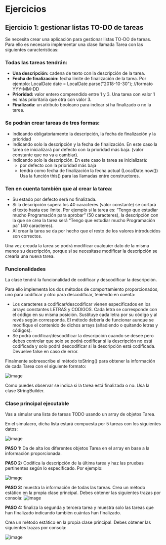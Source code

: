 # Ejercicios 

## Ejercicio 1: gestionar listas TO-DO de tareas

Se necesita crear una aplicación para gestionar listas TO-DO de tareas. Para ello es necesario implementar una clase llamada Tarea con las siguientes características:

### Todas las tareas tendrán:
- **Una descripción:** cadena de texto con la descripción de la tarea.
- **Fecha de finalización:** fecha límite de finalización de la tarea. Por ejemplo: LocalDate date = LocalDate.parse("2018-10-30");  //formato YYY-MM-DD
- **Prioridad:** valor entero comprendido entre 1 y 3. Una tarea con valor 1 es más prioritaria que otra con valor 3.
- **Finalizada:** un atributo booleano para indicar si ha finalizado o no la tarea.

### Se podrán crear tareas de tres formas:
- Indicando obligatoriamente la descripción, la fecha de finalización y la prioridad
- Indicando solo la descripción y la fecha de finalización. En este caso la tarea se inicializará por defecto con la prioridad más baja. (valor constante que no va a cambiar).
- Indicando solo la descripción. En este caso la tarea se inicializará:
  - por defecto con la prioridad más baja
  - tendrá como fecha de finalización la fecha actual (LocalDate.now())
  Usa la función this() para las llamadas entre constructores.

### Ten en cuenta también que al crear la tarea:
- Su estado por defecto será no finalizada.
- Si la descripción supera los 40 caracteres (valor constante) se cortará el texto hasta ese límite. Por ejemplo si la tarea es:
    “Tengo que estudiar mucho Programación para aprobar” (50 caracteres), la descripción con la que se crea la tarea será “Tengo que estudiar mucho Programación pa” (40 caracteres).
- Al crear la tarea se da por hecho que el resto de los valores introducidos son correctos.

Una vez creada la tarea se podrá modificar cualquier dato de la misma menos su descripción, porque si se necesitase modificar la descripción se crearía una nueva tarea.

### Funcionalidades
La clase tendrá la funcionalidad de codificar y descodificar la descripción. 

Para ello implementa los dos métodos de comportamiento proporcionados, uno para codificar y otro para descodificar, teniendo en cuenta:
- Los caracteres a codificar/descodificar vienen especificados en los arrays constantes LETRAS y CODIGOS. Cada letra se corresponde con el código en su misma posición. Sustituye cada letra por su código y al revés según corresponda.
  El método debería de funcionar aunque se modifique el contenido de dichos arrays (añadiendo o quitando letras y códigos).
- Se podrá codificar/descodificar la descripción cuando se desee pero debes controlar que solo se podrá codificar si la descripción no está codificada y solo podrá descodificar si la descripción está codificada. Devuelve false en caso de error.

Finalmente sobreescribe el método toString() para obtener la información de cada Tarea con el siguiente formato:

![image](https://github.com/profeMelola/Programacion-05-2023-24/assets/91023374/0cd164c1-24a0-4072-b298-f33bd97f9237)

Como puedes observar se indica si la tarea está finalizada o no. Usa la clase StringBuilder. 

### Clase principal ejecutable

Vas a simular una lista de tareas TODO usando un array de objetos Tarea.

En el simulacro, dicha lista estará compuesta por 5 tareas con los siguientes datos:

![image](https://github.com/profeMelola/Programacion-05-2023-24/assets/91023374/f23c3cd6-9785-4308-9303-b09d88a8e5b3)

**PASO 1:** Da de alta los diferentes objetos Tarea en el array en base a la información proporcionada.

**PASO 2:** Codifica la descripción de la última tarea y haz las pruebas pertinentes según lo especificado. Por ejemplo:

![image](https://github.com/profeMelola/Programacion-05-2023-24/assets/91023374/3da13cfc-a3e9-4fd2-8036-6ac7f31d0d01)

**PASO 3:** muestra la información de todas las tareas. Crea un método estático en la propia clase principal.  Debes obtener las siguientes trazas por consola:
![image](https://github.com/profeMelola/Programacion-05-2023-24/assets/91023374/261f8ee2-61d3-4cbf-8e72-17bcc1202b54)

**PASO 4:** finaliza la segunda y tercera tarea y muestra solo las tareas que han finalizado indicando también cuántas han finalizado. 

Crea un método estático en la propia clase principal. Debes obtener las siguientes trazas por consola:

![image](https://github.com/profeMelola/Programacion-05-2023-24/assets/91023374/45fed5c5-b342-4053-806c-b2d5f6d4b6db)


